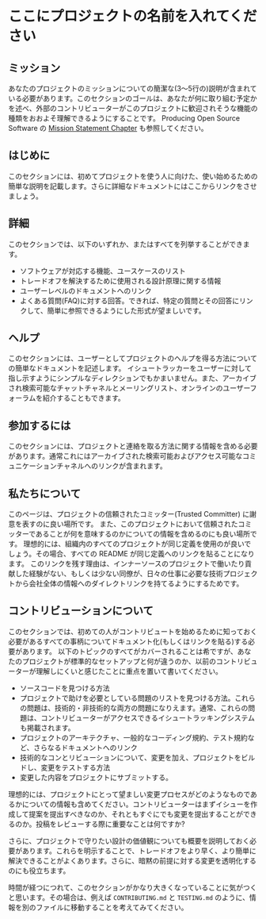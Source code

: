 # ここにプロジェクトの名前を入れてください

## ミッション

あなたのプロジェクトのミッションについての簡潔な(3〜5行の)説明が含まれている必要があります。このセクションのゴールは、あなたが何に取り組む予定かを述べ、外部のコントリビューターがこのプロジェクトに歓迎されそうな機能の種類をおおよそ理解できるようにすることです。
Producing Open Source Software の [Mission Statement Chapter](https://producingoss.com/en/producingoss.html#mission-statement) も参照してください。

## はじめに

このセクションには、初めてプロジェクトを使う人に向けた、使い始めるための簡単な説明を記載します。さらに詳細なドキュメントにはここからリンクをさせましょう。

## 詳細

このセクションでは、以下のいずれか、またはすべてを列挙することができます。

- ソフトウェアが対応する機能、ユースケースのリスト
- トレードオフを解決するために使用される設計原理に関する情報
- ユーザーレベルのドキュメントへのリンク
- よくある質問(FAQ)に対する回答。できれば、特定の質問とその回答にリンクして、簡単に参照できるようにした形式が望ましいです。


## ヘルプ

このセクションには、ユーザーとしてプロジェクトのヘルプを得る方法についての簡単なドキュメントを記述します。
イシュートラッカーをユーザーに対して指し示すようにシンプルなディレクションでもかまいません。また、アーカイブされ検索可能なチャットチャネルとメーリングリスト、オンラインのユーザーフォーラムを紹介することもできます。

## 参加するには

このセクションには、プロジェクトと連絡を取る方法に関する情報を含める必要があります。通常これにはアーカイブされた検索可能およびアクセス可能なコミュニケーションチャネルへのリンクが含まれます。

## 私たちについて

このページは、プロジェクトの信頼されたコミッター(Trusted Committer) に謝意を表すのに良い場所です。
また、このプロジェクトにおいて信頼されたコミッターであることが何を意味するのかについての情報を含めるのにも良い場所です。 理想的には、組織内のすべてのプロジェクトが同じ定義を使用のが良いでしょう。その場合、すべての README が同じ定義へのリンクを貼ることになります。 このリンクを残す理由は、インナーソースのプロジェクトで働いたり貢献した経験がない、もしくは少ない同僚が、日々の仕事に必要な技術プロジェクトから会社全体の情報へのダイレクトリンクを持てるようにするためです。


## コントリビューションについて

このセクションでは、初めての人がコントリビュートを始めるために知っておく必要があるすべての事柄についてドキュメント化(もしくはリンクを貼る)する必要があります。 以下のトピックのすべてがカバーされることは希ですが、あなたのプロジェクトが標準的なセットアップと何が違うのか、以前のコントリビューターが理解しにくいと感じたことに重点を置いて書いてください。

- ソースコードを見つける方法
- プロジェクトで助けを必要としている問題のリストを見つける方法。これらの問題は、技術的・非技術的な両方の問題になりえます。通常、これらの問題は、コントリビューターがアクセスできるイシュートラッキングシステムも掲載されます。
- プロジェクトのアーキテクチャ、一般的なコーディング規約、テスト規約など、さらなるドキュメントへのリンク
- 技術的なコンとリビューションについて、変更を加え、プロジェクトをビルドし、変更をテストする方法
- 変更した内容をプロジェクトにサブミットする。

理想的には、プロジェクトにとって望ましい変更プロセスがどのようなものであるかについての情報も含めてください。コントリビューターはまずイシューを作成して提案を提出すべきなのか、それともすぐにでも変更を提出することができるのか。投稿をレビューする際に重要なことは何ですか?

さらに、プロジェクトで守りたい設計の価値観についても概要を説明しておく必要があります。これらを明示することで、トレードオフをより早く、より簡単に解決できることがよくあります。さらに、暗黙の前提に対する変更を透明化するのにも役立ちます。

時間が経つにつれて、このセクションがかなり大きくなっていることに気がつくと思います。その場合は、例えば `CONTRIBUTING.md` と `TESTING.md` のように、情報を別のファイルに移動することを考えてみてください。
